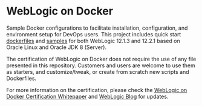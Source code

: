 WebLogic on Docker
===============
Sample Docker configurations to facilitate installation, configuration, and environment setup for DevOps users. This project includes quick start [dockerfiles](dockerfiles/) and [samples](samples/) for both WebLogic 12.1.3 and 12.2.1 based on Oracle Linux and Oracle JDK 8 (Server).

The certification of WebLogic on Docker does not require the use of any file presented in this repository. Customers and users are welcome to use them as starters, and customize/tweak, or create from scratch new scripts and Dockerfiles.

For more information on the certification, please check the [WebLogic on Docker Certification Whitepaper](http://www.oracle.com/technetwork/middleware/weblogic/overview/weblogic-server-docker-containers-2491959.pdf) and [WebLogic Blog](https://blogs.oracle.com/WebLogicServer/) for updates.
